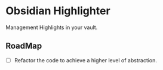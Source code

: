 # Obsidian Highlighter

Management Highlights in your vault.

## RoadMap

- [ ] Refactor the code to achieve a higher level of abstraction.